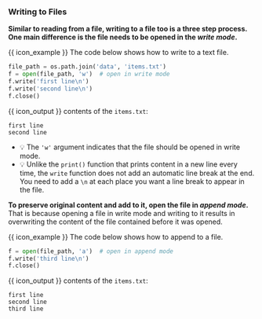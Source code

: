 ### Writing to Files

**Similar to reading from a file, writing to a file too is a three step process. One main difference is the file needs to be opened in the _write mode_.**

<box>

{{ icon_example }} The code below shows how to write to a text file.

```python
file_path = os.path.join('data', 'items.txt')
f = open(file_path, 'w')  # open in write mode
f.write('first line\n')
f.write('second line\n')
f.close()
```
{{ icon_output }} contents of the `items.txt`:
```
first line
second line
```
* :bulb: The `'w'` argument indicates that the file should be opened in write mode.
* :bulb: Unlike the `print()` function that prints content in a new line every time, the `write` function does not add an automatic line break at the end. You need to add a `\n` at each place you want a line break to appear in the file.

</box>

**To preserve original content and add to it, open the file in _append mode_.** That is because opening a file in write mode and writing to it results in overwriting the content of the file contained before it was opened.

<box>

{{ icon_example }} The code below shows how to append to a file.

```python
f = open(file_path, 'a')  # open in append mode
f.write('third line\n')
f.close()
```
{{ icon_output }} contents of the `items.txt`:
```
first line
second line
third line
```
</box>

<include src="exercisePanel.md" boilerplate var-title="Add Line Numbers" var-file="e-addLineNumbers.md" />